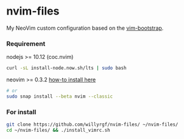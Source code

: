 nvim-files
========

My NeoVim custom configuration based on the [vim-bootstrap](https://github.com/avelino/vim-bootstrap).

### Requirement
nodejs >= 10.12 (coc.nvim)
```sh
curl -sL install-node.now.sh/lts | sudo bash
```

neovim >= 0.3.2 [how-to install here](https://github.com/neovim/neovim/wiki/Installing-Neovim)
```sh
# or
sudo snap install --beta nvim --classic
```

### For install
```sh
git clone https://github.com/willyrgf/nvim-files/ ~/nvim-files/
cd ~/nvim-files/ && ./install_vimrc.sh
```
